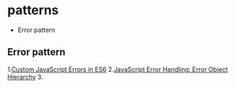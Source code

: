 # patterns

*  Error pattern

## Error pattern

1.[Custom JavaScript Errors in ES6](https://medium.com/@xjamundx/custom-javascript-errors-in-es6-aa891b173f87)
2.[JavaScript Error Handling: Error Object Hierarchy](https://airbrake.io/blog/javascript-error-handling/javascript-error-hierarchy)
3.
